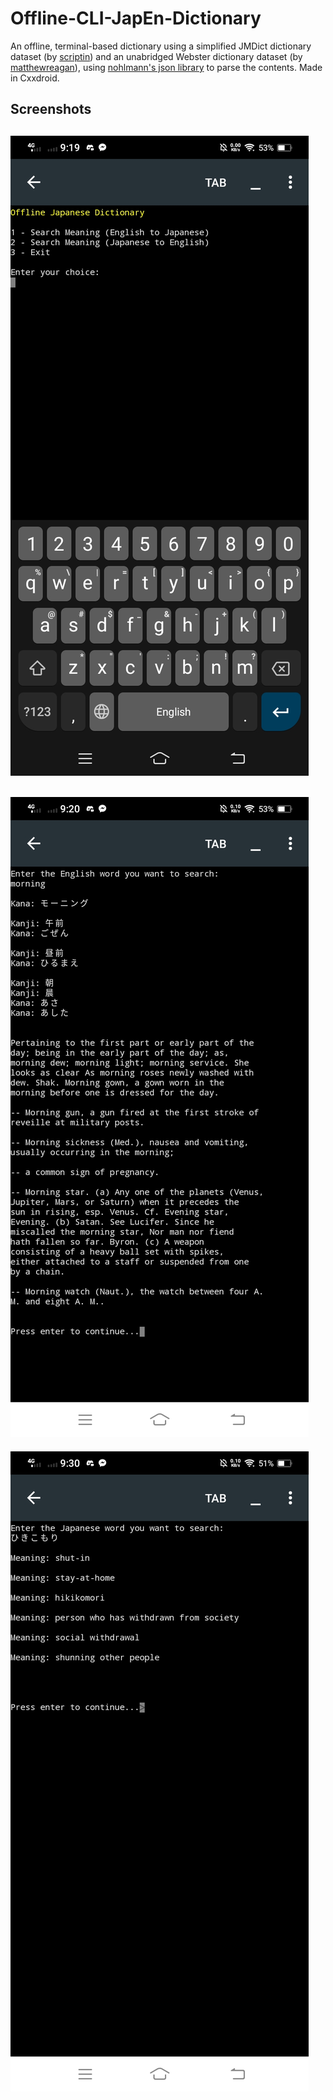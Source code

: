 # Offline-CLI-JapEn-Dictionary
An offline, terminal-based dictionary using a simplified JMDict dictionary dataset (by [scriptin](https://github.com/scriptin/jmdict-simplified)) and an unabridged Webster dictionary dataset (by [matthewreagan](https://github.com/matthewreagan/WebstersEnglishDictionary)), using [nohlmann's json library](https://github.com/nlohmann/json) to parse the contents. Made in Cxxdroid.
## Screenshots
![ss1](https://raw.githubusercontent.com/vonnogadas/Console-JapEng-Dictionary/main/Screenshot_20230217_211943.jpg)
---
![ss2](https://raw.githubusercontent.com/vonnogadas/Console-JapEng-Dictionary/main/Screenshot_20230217_212019.jpg)
---
![ss3](https://raw.githubusercontent.com/vonnogadas/Console-JapEng-Dictionary/main/Screenshot_20230217_213048.jpg)
